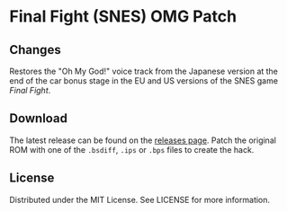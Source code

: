 # Final Fight (SNES) OMG Patch

## Changes
Restores the "Oh My God!" voice track from the Japanese version
at the end of the car bonus stage
in the EU and US versions of the SNES game
*Final Fight*.

## Download
The latest release can be found on the
[releases page](https://github.com/lightbulb-sun/finalfight-omg/releases).
Patch the original ROM with one of the `.bsdiff`, `.ips` or `.bps` files
to create the hack.

## License
Distributed under the MIT License. See LICENSE for more information.
